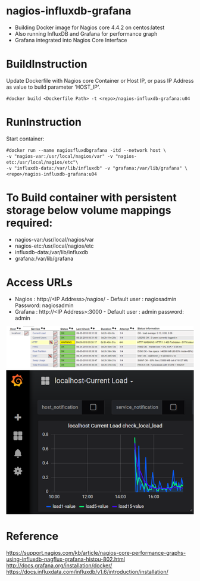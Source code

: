 
# nagios-influxdb-grafana
- Building Docker image for Nagios core 4.4.2 on centos:latest
- Also running InfluxDB and Grafana for performance graph
- Grafana integrated into Nagios Core Interface  

# BuildInstruction 
  Update Dockerfile with Nagios core Container or Host IP, or pass IP Address as value to build parameter 'HOST_IP'.

    #docker build <Dockerfile Path> -t <repo>/nagios-influxdb-grafana:u04
  
# RunInstruction
  Start container:
  
    #docker run --name nagiosfluxdbgrafana -itd --network host \
    -v "nagios-var:/usr/local/nagios/var" -v "nagios-etc:/usr/local/nagios/etc"\
    -v "influxdb-data:/var/lib/influxdb" -v "grafana:/var/lib/grafana" \
    <repo>/nagios-influxdb-grafana:u04
 
# To Build container with persistent storage below volume mappings required:
 
 - nagios-var:/usr/local/nagios/var
 - nagios-etc:/usr/local/nagios/etc
 - influxdb-data:/var/lib/influxdb
 - grafana:/var/lib/grafana
 
# Access URLs

- Nagios : http://\<IP Address\>/nagios/   - Default user : nagiosadmin   Password: nagiosadmin
- Grafana : http://\<IP Address\>:3000     - Default user : admin password: admin

![Alt text](nagios-screenshot.PNG?raw=true "Nagios")
![Alt text](grafana-screenshot.PNG?raw=true "Grafana")

  
# Reference
https://support.nagios.com/kb/article/nagios-core-performance-graphs-using-influxdb-nagflux-grafana-histou-802.html
http://docs.grafana.org/installation/docker/
https://docs.influxdata.com/influxdb/v1.6/introduction/installation/
